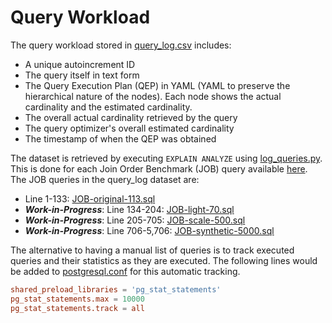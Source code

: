 # Query Workload

The query workload stored in [query_log.csv](/query-workload/query_log.csv) includes:

- A unique autoincrement ID
- The query itself in text form
- The Query Execution Plan (QEP) in YAML (YAML to preserve the hierarchical nature of the nodes). Each node shows the actual cardinality and the estimated cardinality.
- The overall actual cardinality retrieved by the query
- The query optimizer's overall estimated cardinality
- The timestamp of when the QEP was obtained

The dataset is retrieved by executing ```EXPLAIN ANALYZE``` using [log_queries.py](/query-workload/log_queries.py). This is done for each Join Order Benchmark (JOB) query available [here](/Join-Order-Benchmark-queries/). The JOB queries in the query_log dataset are:

- Line 1-133: [JOB-original-113.sql](/Join-Order-Benchmark-queries/JOB-original-113.sql)
- **_Work-in-Progress_**: Line 134-204: [JOB-light-70.sql](/Join-Order-Benchmark-queries/JOB-light-70.sql)
- **_Work-in-Progress_**: Line 205-705: [JOB-scale-500.sql](/Join-Order-Benchmark-queries/JOB-scale-500.sql)
- **_Work-in-Progress_**: Line 706-5,706: [JOB-synthetic-5000.sql](/Join-Order-Benchmark-queries/JOB-synthetic-5000.sql)

The alternative to having a manual list of queries is to track executed queries and their statistics as they are executed. The following lines would be added to [postgresql.conf](/container-volumes/postgresql/postgresql.conf) for this automatic tracking.

```conf
shared_preload_libraries = 'pg_stat_statements'
pg_stat_statements.max = 10000
pg_stat_statements.track = all
```
